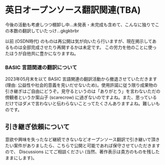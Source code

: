 # 英日オープンソース翻訳関連(TBA)
今後の活動も考慮しつつ棚卸し中...未発表・未完成も含めて、こんなに独りでこの本数の翻訳していたっけ...gkgkbrbr

以前 (OSDN時代) のものは再公開は気が向いたら行いますが、現在掲示してあるものは全部完成させたり再開するかは未定です。
この労力を他のことに使ったほうが自他共に豊かになりますね。

### BASIC 言語関連の翻訳について
2023年05月末を以て BASIC 言語関連の翻訳活動から撤退させていただきます (理由: 公益性や社会的意義を見いだせないため)。使用許諾に従う限り成果物の引き継ぎはご自由にどうぞ。見守るというのは「ありがとう」を言わないただの傍観者というか案山子 (scarecrow) に過ぎないのですよね。また、思っているだけではダメで言わないと伝わらないことってたくさんありますよね。難しいものです。

## 引き継ぎ依頼について
意欲や興味を失ったなど継続できないなどオープンソース翻訳で引き継いで頂きたい案件がありましたら、こちらで公開と可能であれば保守させていただきますので、 Discussions にてご相談ください (当然、著作表示は貴方のものを残したままにします)。
